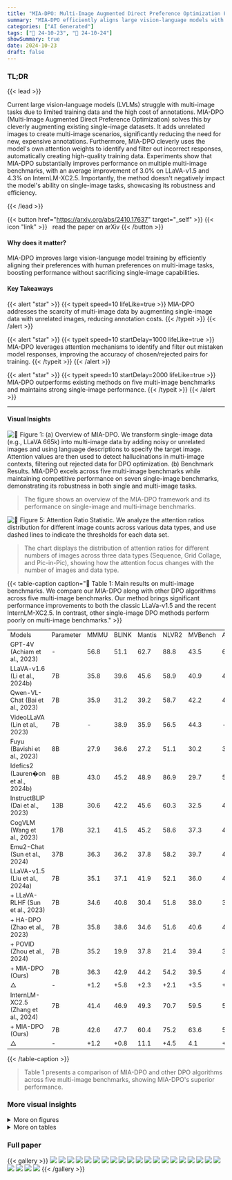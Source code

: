 ```yaml
---
title: "MIA-DPO: Multi-Image Augmented Direct Preference Optimization For Large Vision-Language Models"
summary: "MIA-DPO efficiently aligns large vision-language models with human preferences on multi-image tasks, significantly boosting performance while maintaining single-image capabilities."
categories: ["AI Generated"]
tags: ["🔖 24-10-23", "🤗 24-10-24"]
showSummary: true
date: 2024-10-23
draft: false
---
```


### TL;DR


{{< lead >}}

Current large vision-language models (LVLMs) struggle with multi-image tasks due to limited training data and the high cost of annotations.  MIA-DPO (Multi-Image Augmented Direct Preference Optimization) solves this by cleverly augmenting existing single-image datasets.  It adds unrelated images to create multi-image scenarios, significantly reducing the need for new, expensive annotations.  Furthermore, MIA-DPO cleverly uses the model's own attention weights to identify and filter out incorrect responses, automatically creating high-quality training data.  Experiments show that MIA-DPO substantially improves performance on multiple multi-image benchmarks, with an average improvement of 3.0% on LLaVA-v1.5 and 4.3% on InternLM-XC2.5. Importantly, the method doesn't negatively impact the model's ability on single-image tasks, showcasing its robustness and efficiency.

{{< /lead >}}


{{< button href="https://arxiv.org/abs/2410.17637" target="_self" >}}
{{< icon "link" >}} &nbsp; read the paper on arXiv
{{< /button >}}

#### Why does it matter?
MIA-DPO improves large vision-language model training by efficiently aligning their preferences with human preferences on multi-image tasks, boosting performance without sacrificing single-image capabilities.
#### Key Takeaways

{{< alert "star" >}}
{{< typeit speed=10 lifeLike=true >}} MIA-DPO addresses the scarcity of multi-image data by augmenting single-image data with unrelated images, reducing annotation costs. {{< /typeit >}}
{{< /alert >}}

{{< alert "star" >}}
{{< typeit speed=10 startDelay=1000 lifeLike=true >}} MIA-DPO leverages attention mechanisms to identify and filter out mistaken model responses, improving the accuracy of chosen/rejected pairs for training. {{< /typeit >}}
{{< /alert >}}

{{< alert "star" >}}
{{< typeit speed=10 startDelay=2000 lifeLike=true >}} MIA-DPO outperforms existing methods on five multi-image benchmarks and maintains strong single-image performance. {{< /typeit >}}
{{< /alert >}}

------
#### Visual Insights



![](figures/figures_2_0.png "🔼 Figure 1: (a) Overview of MIA-DPO. We transform single-image data (e.g., LLaVA 665k) into multi-image data by adding noisy or unrelated images and using language descriptions to specify the target image. Attention values are then used to detect hallucinations in multi-image contexts, filtering out rejected data for DPO optimization. (b) Benchmark Results. MIA-DPO excels across five multi-image benchmarks while maintaining competitive performance on seven single-image benchmarks, demonstrating its robustness in both single and multi-image tasks.")

> The figure shows an overview of the MIA-DPO framework and its performance on single-image and multi-image benchmarks.





![](charts/charts_7_0.png "🔼 Figure 5: Attention Ratio Statistic. We analyze the attention ratios distribution for different image counts across various data types, and use dashed lines to indicate the thresholds for each data set.")

> The chart displays the distribution of attention ratios for different numbers of images across three data types (Sequence, Grid Collage, and Pic-in-Pic), showing how the attention focus changes with the number of images and data type.





{{< table-caption caption="🔽 Table 1: Main results on multi-image benchmarks. We compare our MIA-DPO along with other DPO algorithms across five multi-image benchmarks. Our method brings significant performance improvements to both the classic LLaVa-v1.5 and the recent InternLM-XC2.5. In contrast, other single-image DPO methods perform poorly on multi-image benchmarks." >}}
<table id='1' style='font-size:14px'><tr><td>Models</td><td>Parameter</td><td>MMMU</td><td>BLINK</td><td>Mantis</td><td>NLVR2</td><td>MVBench</td><td>Average</td></tr><tr><td>GPT-4V (Achiam et al., 2023)</td><td>-</td><td>56.8</td><td>51.1</td><td>62.7</td><td>88.8</td><td>43.5</td><td>60.6</td></tr><tr><td>LLaVA-v1.6 (Li et al., 2024b)</td><td>7B</td><td>35.8</td><td>39.6</td><td>45.6</td><td>58.9</td><td>40.9</td><td>44.2</td></tr><tr><td>Qwen-VL-Chat (Bai et al., 2023)</td><td>7B</td><td>35.9</td><td>31.2</td><td>39.2</td><td>58.7</td><td>42.2</td><td>41.4</td></tr><tr><td>VideoLLaVA (Lin et al., 2023)</td><td>7B</td><td>-</td><td>38.9</td><td>35.9</td><td>56.5</td><td>44.3</td><td>-</td></tr><tr><td>Fuyu (Bavishi et al., 2023)</td><td>8B</td><td>27.9</td><td>36.6</td><td>27.2</td><td>51.1</td><td>30.2</td><td>34.6</td></tr><tr><td>Idefics2 (Lauren�on et al., 2024b)</td><td>8B</td><td>43.0</td><td>45.2</td><td>48.9</td><td>86.9</td><td>29.7</td><td>50.7</td></tr><tr><td>InstructBLIP (Dai et al., 2023)</td><td>13B</td><td>30.6</td><td>42.2</td><td>45.6</td><td>60.3</td><td>32.5</td><td>42.2</td></tr><tr><td>CogVLM (Wang et al., 2023)</td><td>17B</td><td>32.1</td><td>41.5</td><td>45.2</td><td>58.6</td><td>37.3</td><td>42.9</td></tr><tr><td>Emu2-Chat (Sun et al., 2024)</td><td>37B</td><td>36.3</td><td>36.2</td><td>37.8</td><td>58.2</td><td>39.7</td><td>41.6</td></tr><tr><td>LLaVA-v1.5 (Liu et al., 2024a)</td><td>7B</td><td>35.1</td><td>37.1</td><td>41.9</td><td>52.1</td><td>36.0</td><td>40.4</td></tr><tr><td>+ LLaVA-RLHF (Sun et al., 2023)</td><td>7B</td><td>34.6</td><td>40.8</td><td>30.4</td><td>51.8</td><td>38.0</td><td>39.1</td></tr><tr><td>+ HA-DPO (Zhao et al., 2023)</td><td>7B</td><td>35.8</td><td>38.6</td><td>34.6</td><td>51.6</td><td>40.6</td><td>40.2</td></tr><tr><td>+ POVID (Zhou et al., 2024)</td><td>7B</td><td>35.2</td><td>19.9</td><td>37.8</td><td>21.4</td><td>39.4</td><td>30.7</td></tr><tr><td>+ MIA-DPO (Ours)</td><td>7B</td><td>36.3</td><td>42.9</td><td>44.2</td><td>54.2</td><td>39.5</td><td>43.4</td></tr><tr><td>△</td><td>-</td><td>+1.2</td><td>+5.8</td><td>+2.3</td><td>+2.1</td><td>+3.5</td><td>+3.0</td></tr><tr><td>InternLM-XC2.5 (Zhang et al., 2024)</td><td>7B</td><td>41.4</td><td>46.9</td><td>49.3</td><td>70.7</td><td>59.5</td><td>53.6</td></tr><tr><td>+ MIA-DPO (Ours)</td><td>7B</td><td>42.6</td><td>47.7</td><td>60.4</td><td>75.2</td><td>63.6</td><td>57.9</td></tr><tr><td>△</td><td>-</td><td>+1.2</td><td>+0.8</td><td>11.1</td><td>+4.5</td><td>4.1</td><td>+4.3</td></tr></table>{{< /table-caption >}}

> Table 1 presents a comparison of MIA-DPO and other DPO algorithms across five multi-image benchmarks, showing MIA-DPO's superior performance.



### More visual insights

<details>
<summary>More on figures
</summary>


![](figures/figures_4_0.png "🔼 Figure 2: Examples of Multi-Image Hallucinations. Top: Sequence Confusion that the model is confused about the order in which the images should be referenced. Bottom: Element Interference. The model incorrectly identified the attributes due to visual element interference across different images. Attention values illustrate how the model's focus was dispersed across different images, resulting in the hallucination response.")

> This figure shows examples of two types of multi-image hallucinations: sequence confusion and element interference, illustrating how attention values reveal the model's focus and contribute to these errors.


![](figures/figures_5_0.png "🔼 Figure 1: (a) Overview of MIA-DPO. We transform single-image data (e.g., LLaVA 665k) into multi-image data by adding noisy or unrelated images and using language descriptions to specify the target image. Attention values are then used to detect hallucinations in multi-image contexts, filtering out rejected data for DPO optimization. (b) Benchmark Results. MIA-DPO excels across five multi-image benchmarks while maintaining competitive performance on seven single-image benchmarks, demonstrating its robustness in both single and multi-image tasks.")

> The figure shows an overview of the MIA-DPO framework and its performance on multi-image and single-image benchmarks.


![](figures/figures_6_0.png "🔼 Figure 1: (a) Overview of MIA-DPO. We transform single-image data (e.g., LLaVA 665k) into multi-image data by adding noisy or unrelated images and using language descriptions to specify the target image. Attention values are then used to detect hallucinations in multi-image contexts, filtering out rejected data for DPO optimization. (b) Benchmark Results. MIA-DPO excels across five multi-image benchmarks while maintaining competitive performance on seven single-image benchmarks, demonstrating its robustness in both single and multi-image tasks.")

> The figure shows an overview of the MIA-DPO framework and its performance on several multi-image and single-image benchmarks.


![](figures/figures_6_1.png "🔼 Figure 3: MIA-DPO Framework. We extend the single-image dataset to multi-image datasets by inserting irrelevant images and using attention values to filter out the hallucination responses for rejected samples of the DPO algorithm.")

> The figure illustrates the MIA-DPO framework, which extends single-image datasets to multi-image datasets and uses attention values to filter out hallucination responses.


![](figures/figures_6_2.png "🔼 Figure 2: Examples of Multi-Image Hallucinations. Top: Sequence Confusion that the model is confused about the order in which the images should be referenced. Bottom: Element Interference. The model incorrectly identified the attributes due to visual element interference across different images. Attention values illustrate how the model's focus was dispersed across different images, resulting in the hallucination response.")

> The figure shows two examples of multi-image hallucinations: sequence confusion and element interference, illustrating how the model's attention is dispersed across different images, resulting in incorrect responses.


![](figures/figures_6_3.png "🔼 Figure 3: MIA-DPO Framework. We extend the single-image dataset to multi-image datasets by inserting irrelevant images and using attention values to filter out the hallucination responses for rejected samples of the DPO algorithm.")

> The figure illustrates the MIA-DPO framework, showing how single-image data is augmented with irrelevant images, attention values are used to filter out hallucinations, and chosen/rejected pairs are created for DPO optimization.


![](figures/figures_10_0.png "🔼 Figure 6: Attention Difference Before and After DPO. We present the attention distribution in the intermediate layers for the original LLaVa-v1.5 (top row), MIA-DPO + LLaVa-v1.5 (second row), and the difference value (bottom row), respectively.")

> The figure visualizes the attention distribution changes in LLaVa-v1.5 before and after applying MIA-DPO on three multi-image examples.


![](figures/figures_21_0.png "🔼 Figure 1: (a) Overview of MIA-DPO. We transform single-image data (e.g., LLaVA 665k) into multi-image data by adding noisy or unrelated images and using language descriptions to specify the target image. Attention values are then used to detect hallucinations in multi-image contexts, filtering out rejected data for DPO optimization. (b) Benchmark Results. MIA-DPO excels across five multi-image benchmarks while maintaining competitive performance on seven single-image benchmarks, demonstrating its robustness in both single and multi-image tasks.")

> This figure shows an overview of the MIA-DPO framework and its performance on various multi-image and single-image benchmarks.


![](figures/figures_23_0.png "🔼 Figure 1: (a) Overview of MIA-DPO. We transform single-image data (e.g., LLaVA 665k) into multi-image data by adding noisy or unrelated images and using language descriptions to specify the target image. Attention values are then used to detect hallucinations in multi-image contexts, filtering out rejected data for DPO optimization. (b) Benchmark Results. MIA-DPO excels across five multi-image benchmarks while maintaining competitive performance on seven single-image benchmarks, demonstrating its robustness in both single and multi-image tasks.")

> The figure shows an overview of the MIA-DPO framework and its performance on single and multi-image benchmarks.


![](figures/figures_24_0.png "🔼 Figure 1: (a) Overview of MIA-DPO. We transform single-image data (e.g., LLaVA 665k) into multi-image data by adding noisy or unrelated images and using language descriptions to specify the target image. Attention values are then used to detect hallucinations in multi-image contexts, filtering out rejected data for DPO optimization. (b) Benchmark Results. MIA-DPO excels across five multi-image benchmarks while maintaining competitive performance on seven single-image benchmarks, demonstrating its robustness in both single and multi-image tasks.")

> The figure shows an overview of the MIA-DPO framework and its superior performance on multi-image and single-image benchmarks.


![](figures/figures_24_1.png "🔼 Figure 4: Multi-Images DPO Data Format. To address multi-image hallucinations mentioned in Fig. 2, we construct our multi-image prompts in three formats: (a) Sequence. (b) Grid Collage. (c) Pic-in-Pic.")

> The figure shows three different ways of creating multi-image prompts from single-image data to address hallucination issues in large vision language models.


![](figures/figures_24_2.png "🔼 Figure 3: MIA-DPO Framework. We extend the single-image dataset to multi-image datasets by inserting irrelevant images and using attention values to filter out the hallucination responses for rejected samples of the DPO algorithm.")

> The figure illustrates the MIA-DPO framework, showing how single-image data is augmented with irrelevant images to create multi-image data, and attention mechanisms are used to filter out hallucinated responses for constructing chosen/rejected pairs in the DPO algorithm.


</details>




<details>
<summary>More on tables
</summary>


{{< table-caption caption="🔽 Table 2: Main results on single-image benchmarks. We compare MIA-DPO with other DPO approaches across seven single-image benchmarks. MIA-DPO, which not only enhances multi-image performance but also maintains strong proficiency in single-image tasks." >}}
<br><table id='1' style='font-size:14px'><tr><td>Models</td><td>Parameter</td><td>MMStar</td><td>SQA</td><td>MMVet</td><td>POPE</td><td>MMB</td><td>Math</td><td>AI2D</td><td>Average</td></tr><tr><td>LLaVA-v1.6 (Li et al., 2024b)</td><td>7B</td><td>37.6</td><td>87.5</td><td>40.2</td><td>70.3</td><td>69.8</td><td>31.5</td><td>67.0</td><td>57.7</td></tr><tr><td>Qwen-VL-Chat (Bai et al., 2023)</td><td>7B</td><td>34.5</td><td>68.8</td><td>47.3</td><td>74.9</td><td>61.8</td><td>15.5</td><td>63.0</td><td>52.3</td></tr><tr><td>Idefics2 (Lauren�on et al., 2024b)</td><td>8B</td><td>49.5</td><td>88.7</td><td>34.0</td><td>86.2</td><td>75.7</td><td>51.4</td><td>72.3</td><td>65.4</td></tr><tr><td>OpenFlamingo (Awadalla et al., 2023b)</td><td>9B</td><td>36.9</td><td>44.8</td><td>23.2</td><td>52.6</td><td>32.4</td><td>18.6</td><td>31.7</td><td>34.3</td></tr><tr><td>InstructBLIP (Dai et al., 2023)</td><td>13B</td><td>32.7</td><td>54.1</td><td>33.1</td><td>86.1</td><td>38.3</td><td>24.4</td><td>40.6</td><td>44.2</td></tr><tr><td>CogVLM (Wang et al., 2023)</td><td>17B</td><td>39.9</td><td>66.2</td><td>54.5</td><td>88.0</td><td>65.8</td><td>35.0</td><td>63.3</td><td>58.9</td></tr><tr><td>Emu2-Chat (Sun et al., 2024)</td><td>37B</td><td>40.7</td><td>68.2</td><td>31.0</td><td>88.0</td><td>63.4</td><td>30.7</td><td>49.7</td><td>53.1</td></tr><tr><td>LLaVA-v1.5 (Liu et al., 2024a)</td><td>7B</td><td>32.9</td><td>66.6</td><td>30.5</td><td>85.9</td><td>64.3</td><td>25.4</td><td>55.5</td><td>51.6</td></tr><tr><td>+ LLaVA-RLHF Sun et al. (2023)</td><td>7B</td><td>31.6</td><td>64.0</td><td>27.8</td><td>80.8</td><td>60.1</td><td>23.5</td><td>47.9</td><td>48.0</td></tr><tr><td>+ HA-DPO (Zhao et al., 2023)</td><td>7B</td><td>33.5</td><td>67.3</td><td>29.1</td><td>84.3</td><td>64.9</td><td>25.8</td><td>53.9</td><td>51.3</td></tr><tr><td>+ POVID (Zhou et al., 2024)</td><td>7B</td><td>36.2</td><td>68.8</td><td>31.8</td><td>86.3</td><td>64.9</td><td>24.4</td><td>55.2</td><td>52.5</td></tr><tr><td>+ MIA-DPO (ours)</td><td>7B</td><td>32.9</td><td>67.6</td><td>32.1</td><td>87.2</td><td>63.1</td><td>24.4</td><td>54.7</td><td>51.7</td></tr><tr><td>InternLM-XC2.5 (Zhang et al., 2024)</td><td>7B</td><td>59.7</td><td>96.3</td><td>48.7</td><td>87.9</td><td>81.9</td><td>63.3</td><td>81.5</td><td>74.2</td></tr><tr><td>+ MIA-DPO (ours)</td><td>7B</td><td>61.1</td><td>96.2</td><td>46.7</td><td>86.9</td><td>80.4</td><td>61.7</td><td>81.6</td><td>73.5</td></tr></table>{{< /table-caption >}}

> Table 2 compares MIA-DPO's performance on seven single-image benchmarks against other DPO approaches, demonstrating its ability to maintain strong single-image performance while enhancing multi-image capabilities.


{{< table-caption caption="🔽 Table 3: Ablation Studies. The top row refers to the LLaVa-v1.5 baseline. We conduct experiments about the impact of without (w/o) and with (w) post-selection techniques and dpo data types." >}}
<br><table id='2' style='font-size:14px'><tr><td></td><td></td><td>35.1</td><td>37.1</td><td>41.9</td><td>52.1</td><td>36.0</td><td>40.4</td></tr><tr><td>1</td><td>w/o post sel.</td><td>35.3</td><td>38.7</td><td>44.2</td><td>53.7</td><td>39.4</td><td>42.3</td></tr><tr><td>2</td><td>W post sel.</td><td>36.3</td><td>42.9</td><td>44.2</td><td>54.2</td><td>39.5</td><td>43.4</td></tr><tr><td>3</td><td>sequence</td><td>37.3</td><td>39.5</td><td>44.2</td><td>51.7</td><td>40.1</td><td>42.6</td></tr><tr><td>4</td><td>grid collage</td><td>37.1</td><td>40.4</td><td>44.2</td><td>51.0</td><td>39.4</td><td>42.4</td></tr><tr><td>5</td><td>pic-in-pic</td><td>37.9</td><td>40.8</td><td>41.9</td><td>53.2</td><td>39.8</td><td>42.7</td></tr></table>{{< /table-caption >}}

> Table 3 shows the ablation study results on MIA-DPO, comparing the performance with and without post-selection and different data types.


{{< table-caption caption="🔽 Table 1: Main results on multi-image benchmarks. We compare our MIA-DPO along with other DPO algorithms across five multi-image benchmarks. Our method brings significant performance improvements to both the classic LLaVa-v1.5 and the recent InternLM-XC2.5. In contrast, other single-image DPO methods perform poorly on multi-image benchmarks." >}}
<table id='0' style='font-size:14px'><tr><td>#</td><td>MMMU</td><td>BLINK</td><td>Mantis</td><td>NLVR2</td><td>MVBench</td><td></td><td>Average</td></tr><tr><td></td><td></td><td>35.1</td><td>37.1</td><td>41.9</td><td>52.1</td><td>36.0</td><td>40.4</td></tr><tr><td>1</td><td>�=0.1</td><td>35.9</td><td>41.3</td><td>46.1</td><td>53.2</td><td>39.9</td><td>43.3</td></tr><tr><td>2</td><td>y=0.2</td><td>37.1</td><td>39.2</td><td>42.4</td><td>51.8</td><td>39.4</td><td>42.0</td></tr><tr><td>3</td><td>�=0.3</td><td>35.8</td><td>39.8</td><td>42.9</td><td>52.0</td><td>39.7</td><td>42.0</td></tr><tr><td>4</td><td>epoch=1</td><td>35.9</td><td>41.3</td><td>46.1</td><td>53.2</td><td>39.9</td><td>43.3</td></tr><tr><td>5</td><td>epoch=2</td><td>37.0</td><td>38.5</td><td>45.2</td><td>52.0</td><td>39.6</td><td>42.5</td></tr><tr><td>6</td><td>epoch=3</td><td>36.3</td><td>42.9</td><td>44.2</td><td>54.2</td><td>39.5</td><td>43.4</td></tr></table>{{< /table-caption >}}

> Table 1 compares the performance of MIA-DPO and other direct preference optimization methods across five multi-image benchmarks, showing MIA-DPO's significant performance improvement on both LLaVa-v1.5 and InternLM-XC2.5.


{{< table-caption caption="🔽 Table 5: Ablation Studies. The top row refers to the LLaVa-v1.5 baseline. We conducted an ablation study using GPT-40-mini for data selection." >}}
<table id='1' style='font-size:14px'><tr><td colspan="2">#</td><td>MMMU</td><td>BLINK</td><td>Mantis</td><td>NLVR2</td><td>MVBench</td><td>Average</td></tr><tr><td></td><td></td><td>35.1</td><td>37.1</td><td>41.9</td><td>52.1</td><td>36.0</td><td>40.4</td></tr><tr><td>1</td><td>GPT-Selection</td><td>36.3</td><td>41.7</td><td>42.9</td><td>53.0</td><td>39.5</td><td>42.7</td></tr><tr><td>2</td><td>MIA-DPO</td><td>36.3</td><td>42.9</td><td>44.2</td><td>54.2</td><td>39.5</td><td>43.4</td></tr><tr><td>3</td><td></td><td>0.0</td><td>+1.2</td><td>+1.3</td><td>+1.2</td><td>0.0</td><td>+0.7</td></tr></table>{{< /table-caption >}}

> This table compares the performance of MIA-DPO against a baseline and an alternative approach using GPT-40-mini for data selection across five multi-image benchmarks.


{{< table-caption caption="🔽 Table 1: Main results on multi-image benchmarks. We compare our MIA-DPO along with other DPO algorithms across five multi-image benchmarks. Our method brings significant performance improvements to both the classic LLaVa-v1.5 and the recent InternLM-XC2.5. In contrast, other single-image DPO methods perform poorly on multi-image benchmarks." >}}
<br><table id='1' style='font-size:16px'><tr><td>Models</td><td>Parameter</td><td>Release Time</td><td>Source</td></tr><tr><td>GPT-4V (Achiam et al., 2023)</td><td>-</td><td>2023-09</td><td>Source Link: OpenAI</td></tr><tr><td>Kosmos2 (Peng et al., 2023)</td><td>1.6B</td><td>2023-06</td><td>Source Link: Kosmos2</td></tr><tr><td>VideoLLaVA (Lin et al., 2023)</td><td>7B</td><td>2023-11</td><td>Source Link: Video-LLaVa</td></tr><tr><td>Fuyu (Bavishi et al., 2023)</td><td>8B</td><td>2023-10</td><td>Source Link: Fuyu-8B</td></tr><tr><td>VILA (Lin et al., 2024)</td><td>8B</td><td>2023-12</td><td>Source Link: VILA</td></tr><tr><td>Otter-Image (Li et al., 2023a)</td><td>9B</td><td>2023-05</td><td>Source Link: Otter</td></tr><tr><td>Idefics1 (Lauren�on et al., 2024a)</td><td>9B</td><td>2023-08</td><td>Source Link: Idefices1</td></tr><tr><td>BLIP-2 (Li et al., 2023b)</td><td>13B</td><td>2023-01</td><td>Source Link: BLIP-2</td></tr><tr><td>OpenFlamingo (Awadalla et al., 2023b)</td><td>9B</td><td>2023-08</td><td>Source Link: OpenFlamingo</td></tr><tr><td>InstructBLIP (Dai et al., 2023)</td><td>13B</td><td>2023-05</td><td>Source Link: InstructBLIP</td></tr><tr><td>Qwen-VL-Chat (Bai et al., 2023)</td><td>7B</td><td>2023-8</td><td>Source Link: Qwen-VL-Chat</td></tr><tr><td>Emu2-Chat (Sun et al., 2024)</td><td>37B</td><td>2023-12</td><td>Source Link: Emu2-Chat</td></tr><tr><td>CogVLM (Wang et al., 2023)</td><td>17B</td><td>2023-10</td><td>Source Link: CogVLM</td></tr><tr><td>Idefics2 (Lauren�on et al., 2024b)</td><td>8B</td><td>2024-04</td><td>Source Link: Idefices2</td></tr><tr><td>LLaVA-v1.6 (Li et al., 2024b)</td><td>7B</td><td>2024-01</td><td>Source Link: LLaVa-Next11</td></tr><tr><td>LLaVA-v1.5 (Liu et al., 2024a)</td><td>7B</td><td>2023-10</td><td>Source Link: LLaVa-v1.5</td></tr><tr><td>InternLM-XC2.5 (Zhang et al., 2024)</td><td>7B</td><td>2024-07</td><td>Source Link: InternLM-XC2d5</td></tr></table>{{< /table-caption >}}

> Table 1 compares the performance of MIA-DPO and other direct preference optimization methods across five multi-image benchmarks, showing MIA-DPO's significant performance improvements over existing methods for both LLaVa-v1.5 and InternLM-XC2.5.


{{< table-caption caption="🔽 Table 1: Main results on multi-image benchmarks. We compare our MIA-DPO along with other DPO algorithms across five multi-image benchmarks. Our method brings significant performance improvements to both the classic LLaVa-v1.5 and the recent InternLM-XC2.5. In contrast, other single-image DPO methods perform poorly on multi-image benchmarks." >}}
<table id='3' style='font-size:20px'><tr><td>Setting</td><td>Models</td><td>Evaluation Metric</td><td>Number</td><td>Source</td></tr><tr><td rowspan="5">Multi-Images Benchmark</td><td>MMMU (Yue et al., 2024)</td><td>Multiple Choice</td><td>1,050</td><td>MMMU</td></tr><tr><td>BLINK (Fu et al., 2024)</td><td>Multiple Choice</td><td>3,807</td><td>BLINK</td></tr><tr><td>NLVR2 (Suhr et al., 2018)</td><td>Multiple Choice</td><td>6,967</td><td>NLVR2</td></tr><tr><td>Mantis-Eval (Jiang et al., 2024)</td><td>Multiple Choice</td><td>217</td><td>Mantis-Eval</td></tr><tr><td>MVBench (Li et al., 2024c)</td><td>Multiple Choice</td><td>4,000</td><td>MVBench</td></tr><tr><td rowspan="7">Single-Image Benchmark</td><td>MMStar (Chen et al., 2024a)</td><td>Multiple Choice</td><td>1,500</td><td>MMStar</td></tr><tr><td>Sci-QA (Lu et al., 2022)</td><td>Multiple Choice</td><td>4,241</td><td>ScienceQA</td></tr><tr><td>MMVet (Yu et al., 2023)</td><td>Subjective Questions</td><td>218</td><td>MM-Vet</td></tr><tr><td>POPE (Li et al., 2023c)</td><td>Yes/No</td><td>9,000</td><td>POPE</td></tr><tr><td>MMB (Liu et al., 2023)</td><td>Multiple Choice</td><td>1,164</td><td>MMBench</td></tr><tr><td>Math (Lu et al., 2023)</td><td>Multiple Choice</td><td>6,141</td><td>Math Vista</td></tr><tr><td>AI2D (Kembhavi et al., 2016)</td><td>Multiple Choice</td><td>3,090</td><td>AI2D</td></tr></table>{{< /table-caption >}}

> Table 1 compares the performance of MIA-DPO and other DPO methods across five multi-image benchmarks, showing MIA-DPO's superior performance on both LLaVa-v1.5 and InternLM-XC2.5.


{{< table-caption caption="🔽 Table 8: DPO Data Statistic. We listed in the table the data volume used for DPO with LLaVa-v1.5 and InternLM-XC2d5, along with the proportion of each type of data." >}}
<br><table id='1' style='font-size:20px'><tr><td>Models</td><td>Total</td><td>Sequence</td><td>Grid Collage</td><td>Pic-in-Pic</td></tr><tr><td>LLaVa-v1.5 (Liu et al., 2024a)</td><td>28.9k</td><td>15.1k</td><td>9.3k</td><td>4.5k</td></tr><tr><td>InternLM-XC2d5 (Zhang et al., 2024)</td><td>23.1k</td><td>11.7k</td><td>7.8k</td><td>3.6k</td></tr></table>{{< /table-caption >}}

> The table shows the number of data samples used for direct preference optimization (DPO) in the MIA-DPO model, broken down by data type and language model.


</details>


### Full paper

{{< gallery >}}
<img src="paper_images/1.png" class="grid-w50 md:grid-w33 xl:grid-w25" />
<img src="paper_images/2.png" class="grid-w50 md:grid-w33 xl:grid-w25" />
<img src="paper_images/3.png" class="grid-w50 md:grid-w33 xl:grid-w25" />
<img src="paper_images/4.png" class="grid-w50 md:grid-w33 xl:grid-w25" />
<img src="paper_images/5.png" class="grid-w50 md:grid-w33 xl:grid-w25" />
<img src="paper_images/6.png" class="grid-w50 md:grid-w33 xl:grid-w25" />
<img src="paper_images/7.png" class="grid-w50 md:grid-w33 xl:grid-w25" />
<img src="paper_images/8.png" class="grid-w50 md:grid-w33 xl:grid-w25" />
<img src="paper_images/9.png" class="grid-w50 md:grid-w33 xl:grid-w25" />
<img src="paper_images/10.png" class="grid-w50 md:grid-w33 xl:grid-w25" />
<img src="paper_images/11.png" class="grid-w50 md:grid-w33 xl:grid-w25" />
<img src="paper_images/12.png" class="grid-w50 md:grid-w33 xl:grid-w25" />
<img src="paper_images/13.png" class="grid-w50 md:grid-w33 xl:grid-w25" />
<img src="paper_images/14.png" class="grid-w50 md:grid-w33 xl:grid-w25" />
<img src="paper_images/15.png" class="grid-w50 md:grid-w33 xl:grid-w25" />
<img src="paper_images/16.png" class="grid-w50 md:grid-w33 xl:grid-w25" />
<img src="paper_images/17.png" class="grid-w50 md:grid-w33 xl:grid-w25" />
<img src="paper_images/18.png" class="grid-w50 md:grid-w33 xl:grid-w25" />
<img src="paper_images/19.png" class="grid-w50 md:grid-w33 xl:grid-w25" />
<img src="paper_images/20.png" class="grid-w50 md:grid-w33 xl:grid-w25" />
<img src="paper_images/21.png" class="grid-w50 md:grid-w33 xl:grid-w25" />
<img src="paper_images/22.png" class="grid-w50 md:grid-w33 xl:grid-w25" />
<img src="paper_images/23.png" class="grid-w50 md:grid-w33 xl:grid-w25" />
<img src="paper_images/24.png" class="grid-w50 md:grid-w33 xl:grid-w25" />
{{< /gallery >}}